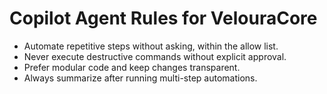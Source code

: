 # Copilot Agent Rules for VelouraCore
- Automate repetitive steps without asking, within the allow list.
- Never execute destructive commands without explicit approval.
- Prefer modular code and keep changes transparent.
- Always summarize after running multi-step automations.